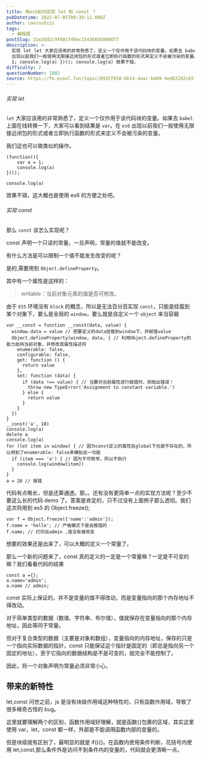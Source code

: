 ```yaml
---
title: 用es5如何实现 let 和 const ？
pubDatetime: 2022-07-05T09:39:12.000Z
author: caorushizi
tags:
  - 编程题
postSlug: 31e3dd2c9f68cf49ec1543685b968077
description: >-
  实现 let let 大家应该用的非常熟悉了，定义一个仅作用于该代码块的变量。如果去 babel 上面在线转换一下，大家可以看到结果是 var。在 es6
  出现以前我们一般使用无限接近闭包的形式或者立即执行函数的形式来定义不会被污染的变量。 我们这也可以做类似的操作。 (function(){ var a =
  1; console.log(a) })(); console.log(a) 效果不错，
difficulty: 2
questionNumber: 1802
source: https://fe.ecool.fun/topic/0932f958-6b14-4aac-b469-4ed62242c65f
---
```


###### 实现 let

`let` 大家应该用的非常熟悉了，定义一个仅作用于该代码块的变量。如果去 `babel` 上面在线转换一下，大家可以看到结果是 `var`。在 `es6` 出现以前我们一般使用无限接近闭包的形式或者立即执行函数的形式来定义不会被污染的变量。

我们这也可以做类似的操作。

```
(function(){
	var a = 1;
    console.log(a)
})();

console.log(a)
```

效果不错，这大概也是使用 es6 的方便之处吧。

###### 实现 const

那么 `const` 该怎么实现呢？

const 声明一个只读的常量。一旦声明，常量的值就不能改变。

有什么方法是可以限制一个值不能发生改变的呢？

是的,需要用到 `Object.defineProperty`。

其中有一个属性是这样的：

> writable：当前对象元素的值是否可修改。

由于 `ES5` 环境没有 `block` 的概念，所以是无法百分百实现 `const`，只能是挂载到某个对象下，要么是全局的 `window`，要么就是自定义一个 `object` 来当容器

```
var __const = function __const(data, value) {
  window.data = value // 把要定义的data挂载到window下，并赋值value
  Object.defineProperty(window, data, { // 利用Object.defineProperty的能力劫持当前对象，并修改其属性描述符
    enumerable: false,
    configurable: false,
    get: function () {
      return value
    },
    set: function (data) {
      if (data !== value) { // 当要对当前属性进行赋值时，则抛出错误！
        throw new TypeError('Assignment to constant variable.')
      } else {
        return value
      }
    }
  })
}
__const('a', 10)
console.log(a)
delete a
console.log(a)
for (let item in window) { // 因为const定义的属性在global下也是不存在的，所以用到了enumerable: false来模拟这一功能
  if (item === 'a') { // 因为不可枚举，所以不执行
    console.log(window[item])
  }
}
a = 20 // 报错

```

代码有点略长，但是还算通透。那。。还有没有更简单一点的实现方法呢？至少不要这么长的代码 demo 了。答案是肯定的，只不过没有上面例子那么透彻。我们这次将用到 es5 的 Object.freeze();

```
var f = Object.freeze({'name':'admin'});
f.name = 'hello'; // 严格模式下是会报错的
f.name; // 打印出admin ,值没有被改变

```

想要的效果还是出来了，可以大概的定义一个常量了。

那么一个新的问题来了，const 真的定义的一定是一个常量嘛？一定是不可变的嘛？我们看看代码的结果

```
const a ={};
a.name='admin';
a.name // admin;

```

const 实际上保证的，并不是变量的值不得改动，而是变量指向的那个内存地址不得改动。

对于简单类型的数据（数值、字符串、布尔值），值就保存在变量指向的那个内存地址，因此等同于常量。

但对于复合类型的数据（主要是对象和数组），变量指向的内存地址，保存的只是一个指向实际数据的指针，const 只能保证这个指针是固定的（即总是指向另一个固定的地址），至于它指向的数据结构是不是可变的，就完全不能控制了。

因此，将一个对象声明为常量必须非常小心。

## 带来的新特性

let,const 问世之前，js 是没有块级作用域这种特性的，只有函数作用域，导致了很多稀奇古怪的 bug。

这里就要理解两个的区别，函数作用域好理解，就是函数{}包裹的区域，其实这里使用 var，let，const 都一样，外部是不能调用函数内部的变量的。

但是块级就有区别了，最明显的就是 if(){}。在函数内使用条件判断，花括号内使用 let,const,那么条件外是访问不到条件内的变量的，代码就会更清晰一点。

